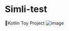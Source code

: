 # Simli-test
🔮Kotlin Toy Project
![image](https://user-images.githubusercontent.com/60344240/103145160-d596a780-4778-11eb-8720-127c447d60a5.png)
